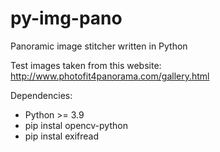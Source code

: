 # py-img-pano
Panoramic image stitcher written in Python

Test images taken from this website: http://www.photofit4panorama.com/gallery.html


Dependencies:
- Python >= 3.9
- pip instal opencv-python
- pip instal exifread